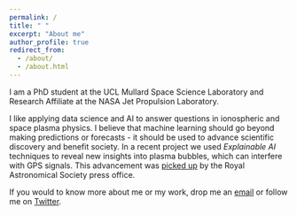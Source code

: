 ```yaml
---
permalink: /
title: " "
excerpt: "About me"
author_profile: true
redirect_from: 
  - /about/
  - /about.html
---
```

I am a PhD student at the UCL Mullard Space Science Laboratory and Research Affiliate at the NASA Jet Propulsion Laboratory. 

I like applying data science and AI to answer questions in ionospheric and space plasma physics. I believe that machine learning should go beyond making predictions or forecasts - it should be used to advance scientific discovery and benefit society. In a recent project we used _Explainable AI_ techniques to reveal new insights into plasma bubbles, which can interfere with GPS signals. This advancement was [picked up](https://ras.ac.uk/news-and-press/news/predicting-equatorial-plasma-bubbles-swarm) by the Royal Astronomical Society press office.

If you would to know more about me or my work, drop me an [email](mailto:sachin.reddy.18@ucl.ac.uk) or follow me on [Twitter](https://twitter.com/red_sach).